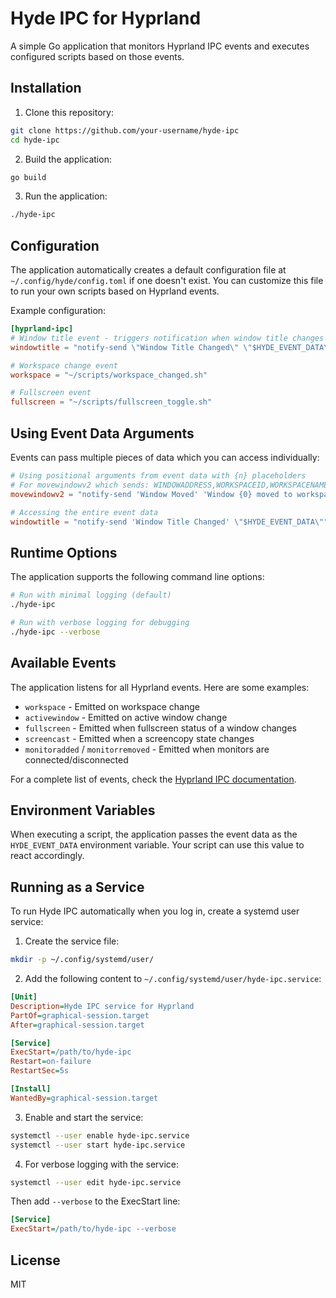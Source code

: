 # Hyde IPC for Hyprland

A simple Go application that monitors Hyprland IPC events and executes configured scripts based on those events.

## Installation

1. Clone this repository:
```bash
git clone https://github.com/your-username/hyde-ipc
cd hyde-ipc
```

2. Build the application:
```bash
go build
```

3. Run the application:
```bash
./hyde-ipc
```

## Configuration

The application automatically creates a default configuration file at `~/.config/hyde/config.toml` if one doesn't exist. You can customize this file to run your own scripts based on Hyprland events.

Example configuration:
```toml
[hyprland-ipc]
# Window title event - triggers notification when window title changes
windowtitle = "notify-send \"Window Title Changed\" \"$HYDE_EVENT_DATA\""

# Workspace change event
workspace = "~/scripts/workspace_changed.sh"

# Fullscreen event
fullscreen = "~/scripts/fullscreen_toggle.sh"
```

## Using Event Data Arguments

Events can pass multiple pieces of data which you can access individually:

```toml
# Using positional arguments from event data with {n} placeholders
# For movewindowv2 which sends: WINDOWADDRESS,WORKSPACEID,WORKSPACENAME
movewindowv2 = "notify-send 'Window Moved' 'Window {0} moved to workspace {2} (ID: {1})'"

# Accessing the entire event data 
windowtitle = "notify-send 'Window Title Changed' \"$HYDE_EVENT_DATA\""
```

## Runtime Options

The application supports the following command line options:

```bash
# Run with minimal logging (default)
./hyde-ipc

# Run with verbose logging for debugging
./hyde-ipc --verbose
```

## Available Events

The application listens for all Hyprland events. Here are some examples:

- `workspace` - Emitted on workspace change
- `activewindow` - Emitted on active window change
- `fullscreen` - Emitted when fullscreen status of a window changes
- `screencast` - Emitted when a screencopy state changes
- `monitoradded` / `monitorremoved` - Emitted when monitors are connected/disconnected

For a complete list of events, check the [Hyprland IPC documentation](https://wiki.hyprland.org/IPC/).

## Environment Variables

When executing a script, the application passes the event data as the `HYDE_EVENT_DATA` environment variable. Your script can use this value to react accordingly.

## Running as a Service

To run Hyde IPC automatically when you log in, create a systemd user service:

1. Create the service file:
```bash
mkdir -p ~/.config/systemd/user/
```

2. Add the following content to `~/.config/systemd/user/hyde-ipc.service`:
```ini
[Unit]
Description=Hyde IPC service for Hyprland
PartOf=graphical-session.target
After=graphical-session.target

[Service]
ExecStart=/path/to/hyde-ipc
Restart=on-failure
RestartSec=5s

[Install]
WantedBy=graphical-session.target
```

3. Enable and start the service:
```bash
systemctl --user enable hyde-ipc.service
systemctl --user start hyde-ipc.service
```

4. For verbose logging with the service:
```bash
systemctl --user edit hyde-ipc.service
```

Then add `--verbose` to the ExecStart line:
```ini
[Service]
ExecStart=/path/to/hyde-ipc --verbose
```

## License

MIT